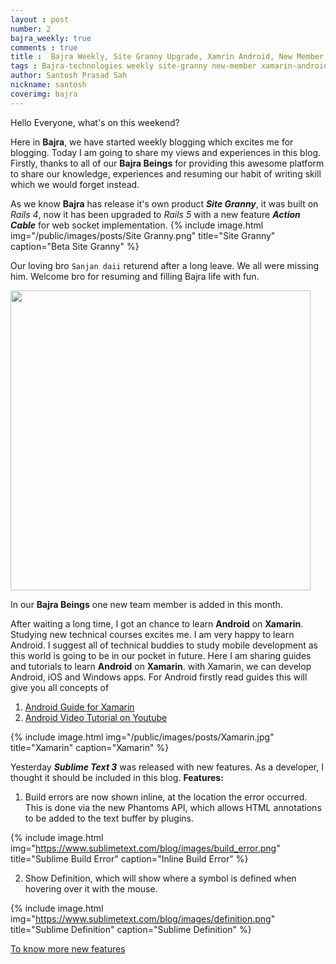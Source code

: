 ```yaml
---
layout : post
number: 2
bajra_weekly: true
comments : true
title :  Bajra Weekly, Site Granny Upgrade, Xamrin Android, New Member, Sublime Text 3
tags : Bajra-technologies weekly site-granny new-member xamarin-android sublime
author: Santosh Prasad Sah
nickname: santosh
coverimg: bajra
---
```


Hello Everyone, what's on this weekend?

Here in **Bajra**, we have started weekly blogging which excites me for blogging. Today I am going to share my views and experiences in this blog. Firstly, thanks to all of our **Bajra Beings** for providing this awesome platform to share our knowledge, experiences and resuming our habit of writing skill which we would forget instead.

As we know **Bajra** has release it's own product ***Site Granny***, it was built on *Rails 4*, now it has been upgraded to *Rails 5* with a new feature ***Action Cable*** for web socket implementation.
{% include image.html
            img="/public/images/posts/Site Granny.png"
            title="Site Granny"
            caption="Beta Site Granny" %}

Our loving bro `Sanjan daii` returend after a long leave. We all were missing him. Welcome bro for resuming and filling Bajra life with fun.

<img src="https://lh3.googleusercontent.com/JI2bQNinzQcQSSZaOYasku4FPJ5CudzpvWJ5--TmwgOXJqic1XS1G8EIvQdyGZoHObwd3QS-n6M71bTeEd8ABDlhg2kbhX28cnynr1e-QM9NqNlnpPdIMVVbgFj0EByc2ByNYZxW24270LqFGwJVl2Tq5O7snRcl-wqjiesviWJxMkIQqjrh9Zn4U8T6lyERiM7G4rREovgcyVY1TMEyjRzIs2PtHObqCe3DSMoIgzQ7AIHeRknHY6MXb0SrHUxwGZcsNlTrVjHBDYga3on_47yEwgOqBp4f03WueLKsQsDTX648NzKXdnFfnPQI6T-r29C8rklDUEhKeEGKXrOBaq4ywABU4-HG7tL8r80yg7jBmzOK_Wnk_vKNqWteoZj9AOWXX9f-X069jz2LBDmbl9JBee4zVeD3YX7pFPP8PfRKg9nX-FDNXLZr4Pqka7dQu5pM38KkKzfATLYBrIvFrfAZXMv3zUkmjO4jTeCBgIfNl4I4ZcSsP5VgqCO2ob_tXIyP_VRPwIT_-l8Zyd7VnqzaAhO6lSyGey9Uz1mqcyVWbkPAcC2uNpcM4xvmVZaAEsEytOESKluvGYpU_-sO417oHQXoZBNnCpWqs40CupvvpC89=w966-h644-no" align="center" width="480">


In our **Bajra Beings** one new team member is added in this month.




After waiting a long time, I got an chance to learn **Android** on **Xamarin**. Studying new technical courses excites me. I am very happy to learn Android. I suggest all of technical buddies to study mobile development as this world is going to be in our pocket in future. Here I am sharing guides and tutorials to learn **Android** on **Xamarin**. with Xamarin, we can develop Android, iOS and Windows apps. For Android firstly read guides this will give you all concepts of

1. [Android Guide for Xamarin](https://developer.xamarin.com/guides/#android)
2. [Android Video Tutorial on Youtube](https://www.youtube.com/playlist?list=PLCuRg51-gw5VqYchUekCqxUS9hEZkDf6l)

{% include image.html
            img="/public/images/posts/Xamarin.jpg"
            title="Xamarin"
            caption="Xamarin" %}


Yesterday ***Sublime Text 3*** was released with new features. As a developer, I thought it should be included in this blog.
**Features:**
1. Build errors are now shown inline, at the location the error occurred. This is done via the new Phantoms API, which allows HTML annotations to be added to the text buffer by plugins.

{% include image.html
            img="https://www.sublimetext.com/blog/images/build_error.png"
            title="Sublime Build Error"
            caption="Inline Build Error" %}


2. Show Definition, which will show where a symbol is defined when hovering over it with the mouse.

{% include image.html
            img="https://www.sublimetext.com/blog/images/definition.png"
            title="Sublime Definition"
            caption="Sublime Definition" %}

[To know more new features](https://www.sublimetext.com/blog/articles/sublime-text-3-build-3124)
